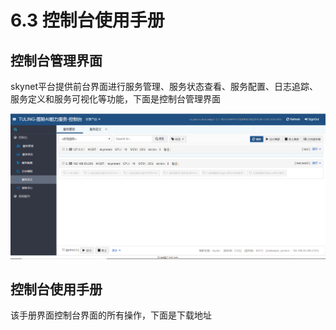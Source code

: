 # 6.3 控制台使用手册

## 控制台管理界面

skynet平台提供前台界面进行服务管理、服务状态查看、服务配置、日志追踪、服务定义和服务可视化等功能，下面是控制台管理界面

![](../.gitbook/assets/image%20%28127%29.png)

## 控制台使用手册

该手册界面控制台界面的所有操作，下面是下载地址

